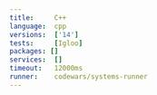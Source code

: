 ```yaml
---
title:     C++
language:  cpp
versions:  ['14']
tests:     [Igloo]
packages: []
services:  []
timeout:   12000ms
runner:    codewars/systems-runner
---
```


